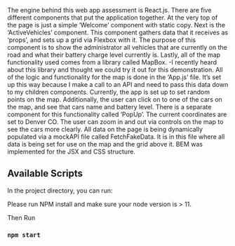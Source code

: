 The engine behind this web app assessment is React.js. There are five different components that put the application together. At the very top of the page is just a simple ‘Welcome’ component with static copy. Next is the ‘ActiveVehicles’ component. This component gathers data that it receives as ‘props’, and sets up a grid via Flexbox with it. The purpose of this component is to show the administrator all vehicles that are currently on the road and what their battery charge level currently is. Lastly, all of the map functionality used comes from a library called MapBox. -I recently heard about this library and thought we could try it out for this demonstration. All of the logic and functionality for the map is done in the ‘App.js’ file. It’s set up this way because I make a call to an API and need to pass this data down to my children components. Currently, the app is set up to  set random points on the map. Additionally, the user can click on to one of the cars on the map, and see that cars name and battery level. There is a separate component for this functionality called ‘PopUp’. The current coordinates are set to Denver CO. The user can zoom in and out via controls on the map to see the cars more clearly. All data on the page is being dynamically populated via a mockAPI file called FetchFakeData. It is in this file where all data is being set for use on the map and the grid above it. BEM was implemented for the JSX and CSS structure. 

## Available Scripts

In the project directory, you can run:


Please run NPM install and make sure your node version is > 11.

Then Run 

### `npm start`

